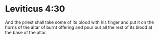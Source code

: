 # Leviticus 4:30

And the priest shall take some of its blood with his finger and put it on the horns of the altar of burnt offering and pour out all the rest of its blood at the base of the altar.
